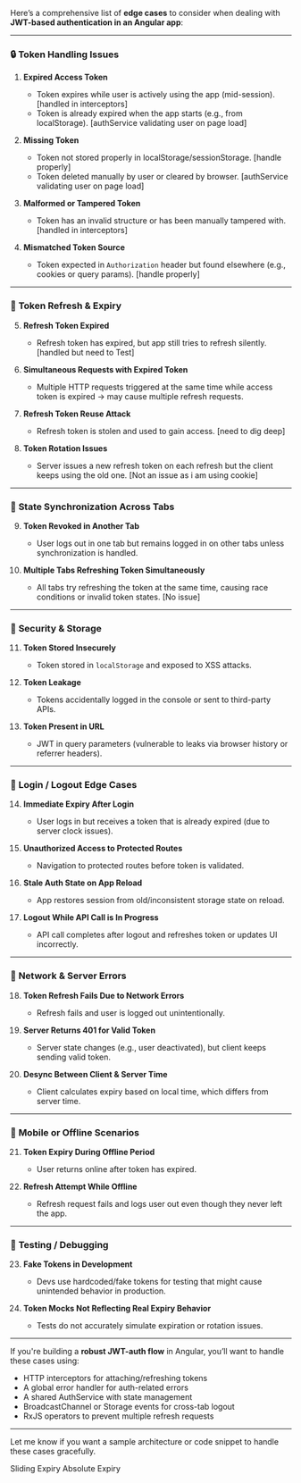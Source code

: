 Here’s a comprehensive list of **edge cases** to consider when dealing with **JWT-based authentication in an Angular app**:

---

### 🔒 **Token Handling Issues**
1. **Expired Access Token**
   - Token expires while user is actively using the app (mid-session). [handled in interceptors]
   - Token is already expired when the app starts (e.g., from localStorage). [authService validating user on page load]

2. **Missing Token**
   - Token not stored properly in localStorage/sessionStorage. [handle properly]
   - Token deleted manually by user or cleared by browser.  [authService validating user on page load]

3. **Malformed or Tampered Token**
   - Token has an invalid structure or has been manually tampered with. [handled in interceptors]

4. **Mismatched Token Source**
   - Token expected in `Authorization` header but found elsewhere (e.g., cookies or query params). [handle properly]

---

### 🔁 **Token Refresh & Expiry**
5. **Refresh Token Expired**
   - Refresh token has expired, but app still tries to refresh silently. [handled but need to Test]

6. **Simultaneous Requests with Expired Token**
   - Multiple HTTP requests triggered at the same time while access token is expired → may cause multiple refresh requests.

7. **Refresh Token Reuse Attack**
   - Refresh token is stolen and used to gain access. [need to dig deep]

8. **Token Rotation Issues**
   - Server issues a new refresh token on each refresh but the client keeps using the old one. [Not an issue as i am using cookie]

---

### 🔄 **State Synchronization Across Tabs**
9. **Token Revoked in Another Tab**
   - User logs out in one tab but remains logged in on other tabs unless synchronization is handled.

10. **Multiple Tabs Refreshing Token Simultaneously**
    - All tabs try refreshing the token at the same time, causing race conditions or invalid token states. [No issue]

---

### 🔐 **Security & Storage**
11. **Token Stored Insecurely**
    - Token stored in `localStorage` and exposed to XSS attacks.

12. **Token Leakage**
    - Tokens accidentally logged in the console or sent to third-party APIs.

13. **Token Present in URL**
    - JWT in query parameters (vulnerable to leaks via browser history or referrer headers).

---

### 🚪 **Login / Logout Edge Cases**
14. **Immediate Expiry After Login**
    - User logs in but receives a token that is already expired (due to server clock issues).

15. **Unauthorized Access to Protected Routes**
    - Navigation to protected routes before token is validated.

16. **Stale Auth State on App Reload**
    - App restores session from old/inconsistent storage state on reload.

17. **Logout While API Call is In Progress**
    - API call completes after logout and refreshes token or updates UI incorrectly.

---

### 📡 **Network & Server Errors**
18. **Token Refresh Fails Due to Network Errors**
    - Refresh fails and user is logged out unintentionally.

19. **Server Returns 401 for Valid Token**
    - Server state changes (e.g., user deactivated), but client keeps sending valid token.

20. **Desync Between Client & Server Time**
    - Client calculates expiry based on local time, which differs from server time.

---

### 📱 **Mobile or Offline Scenarios**
21. **Token Expiry During Offline Period**
    - User returns online after token has expired.

22. **Refresh Attempt While Offline**
    - Refresh request fails and logs user out even though they never left the app.

---

### 🧪 **Testing / Debugging**
23. **Fake Tokens in Development**
    - Devs use hardcoded/fake tokens for testing that might cause unintended behavior in production.

24. **Token Mocks Not Reflecting Real Expiry Behavior**
    - Tests do not accurately simulate expiration or rotation issues.

---

If you're building a **robust JWT-auth flow** in Angular, you’ll want to handle these cases using:

- HTTP interceptors for attaching/refreshing tokens
- A global error handler for auth-related errors
- A shared AuthService with state management
- BroadcastChannel or Storage events for cross-tab logout
- RxJS operators to prevent multiple refresh requests

---

Let me know if you want a sample architecture or code snippet to handle these cases gracefully.

Sliding Expiry
Absolute Expiry